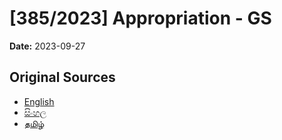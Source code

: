 # [385/2023] Appropriation - GS

**Date:** 2023-09-27

## Original Sources

- [English](https://documents.gov.lk/view/bills/2023/9/385-2023_E.pdf)
- [සිංහල](https://documents.gov.lk/view/bills/2023/9/385-2023_S.pdf)
- [தமிழ்](https://documents.gov.lk/view/bills/2023/9/385-2023_T.pdf)
